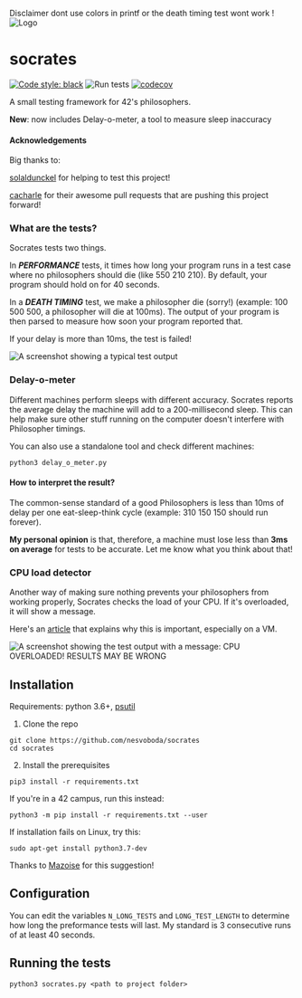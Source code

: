 
Disclaimer dont use colors in printf or the death timing test wont work ! 
![Logo](https://i.imgur.com/JyKRlbd.png)

# socrates
[![Code style: black](https://img.shields.io/badge/code%20style-black-000000.svg)](https://github.com/psf/black)
![Run tests](https://github.com/nesvoboda/socrates/workflows/Run%20tests/badge.svg)
[![codecov](https://codecov.io/gh/nesvoboda/socrates/branch/master/graph/badge.svg?token=NB9C6688R1)](https://codecov.io/gh/nesvoboda/socrates)

A small testing framework for 42's philosophers.

**New**: now includes Delay-o-meter, a tool to measure sleep inaccuracy

#### Acknowledgements
Big thanks to:

[solaldunckel](https://github.com/solaldunckel) for helping to test this project!

[cacharle](https://github.com/cacharle) for their awesome pull requests that are pushing this project forward!


### What are the tests?

Socrates tests two things.

In _**PERFORMANCE**_ tests, it times how long your program runs in a test case where
no philosophers should die (like 550 210 210). By default, your program should hold on for 40 seconds.

In a _**DEATH TIMING**_ test, we make a philosopher die (sorry!) (example: 100 500 500, a philosopher will die at 100ms).
The output of your program is then parsed to measure how soon your program reported that.

If your delay is more than 10ms, the test is failed!

![A screenshot showing a typical test output](https://i.imgur.com/oJ43M1f.png)

### Delay-o-meter

Different machines perform sleeps with different accuracy. Socrates reports the average delay the machine will add to a 200-millisecond sleep. This can help make sure other stuff running on the computer doesn't interfere with Philosopher timings.

You can also use a standalone tool and check different machines:
```
python3 delay_o_meter.py
```

#### How to interpret the result?

The common-sense standard of a good Philosophers is less than 10ms of delay per one eat-sleep-think cycle (example: 310 150 150 should run forever).

**My personal opinion** is that, therefore, a machine must lose less than **3ms on average** for tests to be accurate. Let me know what you think about that!

### CPU load detector

Another way of making sure nothing prevents your philosophers from working properly, Socrates checks the load of your CPU. If it's overloaded, it will show a message.

Here's an [article](https://www.notion.so/philosophers-VM-c60be9c836084edfbcd9c07e29b429c4) that explains why this is important, especially on a VM.

![A screenshot showing the test output with a message: CPU OVERLOADED! RESULTS MAY BE WRONG](https://i.imgur.com/Nj7Jiey.png)

## Installation

Requirements: python 3.6+, [psutil](https://github.com/giampaolo/psutil/blob/master/INSTALL.rst)

1. Clone the repo
```
git clone https://github.com/nesvoboda/socrates
cd socrates
```

2. Install the prerequisites

```
pip3 install -r requirements.txt
```

If you're in a 42 campus, run this instead:

```
python3 -m pip install -r requirements.txt --user
```

If installation fails on Linux, try this:

```
sudo apt-get install python3.7-dev
```
Thanks to [Mazoise](https://github.com/Mazoise) for this suggestion!


## Configuration

You can edit the variables `N_LONG_TESTS` and `LONG_TEST_LENGTH` to determine how long the preformance tests will last.
My standard is 3 consecutive runs of at least 40 seconds.

## Running the tests

```
python3 socrates.py <path to project folder>
```
